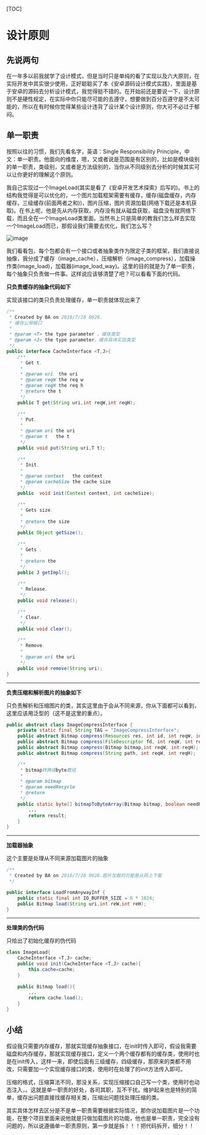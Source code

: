 [TOC]

# 设计原则

## 先说两句

在一年多以前我就学了设计模式，但是当时只是单纯的看了实现以及六大原则，在实际开发中其实很少使用，正好聪聪买了本《安卓源码设计模式实践》，里面是基于安卓的源码去分析设计模式，我觉得挺不错的。在开始前还是要说一下，设计原则不是硬性规定，在实际中你只能尽可能的去遵守，想要做到百分百遵守是不太可能的，所以在有时候你觉得某些设计违背了设计某个设计原则，你大可不必过于郁闷。

## 单一职责

按照以往的习惯，我们先看名字，英语：Single Responsibility Principle，中文：单一职责。他面向的维度，嗯，又或者说是范围是有区别的，比如是模块级别的单一职责，类级别，又或者是方法级别的，当你从不同级别去分析的时候其实可以让你更好的理解这个原则。

我自己实现过一个ImageLoad(其实是看了《安卓开发艺术探索》后写的)。书上的结构我觉得是可以优化的，一个图片加载框架需要有缓存，缓存(磁盘缓存，内存缓存，三级缓存(前面两者之和))，图片压缩，图片资源加载(网络下载还是本机获取)。在书上呢，他是先从内存获取，内存没有就从磁盘获取，磁盘没有就网络下载，而且全在一个ImageLoad类里面。当然书上只是简单的教我们怎么样去实现一个ImageLoad而已，那假设我们需要去优化，我们怎么写？

![image](https://ws1.sinaimg.cn/large/006ev5f6gy1fvo44579rqj30bu0r2abh.jpg)



我们看看包，每个包都会有一个接口或者抽象类作为限定子类的框架，我们直接说抽像，我分成了缓存（image_cache），压缩解析（image_compress），加载操作类(image_load)，加载器(image_load_way)。这里的目的就是为了单一职责，每个抽象只负责做一件事。这样说应该够清楚了吧？可以看看下面的代码。



**只负责缓存的抽象代码如下**

实现该接口的类只负责处理缓存，单一职责就体现出来了

~~~java
/**
 * Created by BA on 2018/7/28 0028.
 * 缓存公用接口
 *
 * @param <T> the type parameter ，媒体类型
 * @param <J> the type parameter，缓存具体实现类型
 */
public interface CacheInterface <T,J>{
    /**
     * Get t.
     *
     * @param uri  the uri
     * @param reqW the req w
     * @param reqH the req h
     * @return the t
     */
    public T get(String uri,int reqW,int reqH);

    /**
     * Put.
     *
     * @param uri the uri
     * @param t   the t
     */
    public void put(String uri,T t);

    /**
     * Init.
     *
     * @param context   the context
     * @param cacheSize the cache size
     */
    public  void init(Context context, int cacheSize);

    /**
     * Gets size.
     *
     * @return the size
     */
    public Object getSize();

    /**
     * Gets .
     *
     * @return the
     */
    public J getImpl();

    /**
     * Release.
     */
    public void release();

    /**
     * Clear.
     */
    public void clear();

    /**
     * Remove.
     *
     * @param uri the uri
     */
    public void remove(String uri);
}
~~~

---

**负责压缩和解析图片的抽象如下**

只负责解析和压缩图片的类，其实这里由于会从不同来源，你从下面都可以看到，这里应该用泛型的（这不是这里的重点）。

~~~java
public abstract class ImageCompressInterface {
    private static final String TAG = "ImageCompressInterface";
    public abstract Bitmap compress(Resources res, int id, int reqW, int reqH);
    public abstract Bitmap compress(FileDescriptor fd, int reqW, int reqH);
    public abstract Bitmap compress(Bitmap bitmap,int reqW, int reqH);
    public abstract Bitmap compress(String path, int reqW, int reqH);

    /**
     * bitmap转换成byte数组
     *
     * @param bitmap
     * @param needRecycle
     * @return
     */
    public static byte[] bitmapToByteArray(Bitmap bitmap, boolean needRecycle) {
       	...
        return result;
    }
}
~~~

---

**加载器抽象**

这个主要是处理从不同来源加载图片的抽象

~~~java
/**
 * Created by BA on 2018/7/28 0028.图片加载时可能是从网上下载
 */

public interface LoadFromAnywayInf {
    public static final int IO_BUFFER_SIZE = 8 * 1024;
    public Bitmap load(String uri,int reW,int reH);
}
~~~

---

**处理类的伪代码**

只给出了初始化缓存的伪代码

~~~java
class ImageLoad{
    CacheInterface <T,J> cache;
    public void init(CacheInterface <T,J> cache){
        this.cache=cache;
    }
    
    public Bitmap load(){
        ...
        return cache.load();
    }
}
~~~

## 小结

假设我只需要内存缓存，那就实现缓存抽象接口，在init时传入即可，假设我需要磁盘和内存缓存，那就实现缓存接口，定义一个两个缓存都有的缓存类，使用时也是在init传入，这样一来，即使后面有三级缓存，四级缓存，那原来的类都不用改，只需要加一个实现缓存接口的类，使用时在处理了的init方法传入即可。

压缩的格式，压缩算法不同，那没关系，实现压缩接口自己写一个类，使用时也动态注入，。这就是单一职责的好处，各司其职，互不干扰。维护起来也是特别的简单，缓存出问题直接找缓存相关类，压缩出问题找处理压缩的类。

其实具体怎样去区分是不是单一职责需要根据实际情况，那你说加载图片是一个功能，在整个项目里面来说他就是只做加载图片的功能，他也是单一职责，完全没有问题的，所以说遵循单一职责原则，第一步就是拆！！！把代码拆开，细分！！

## 